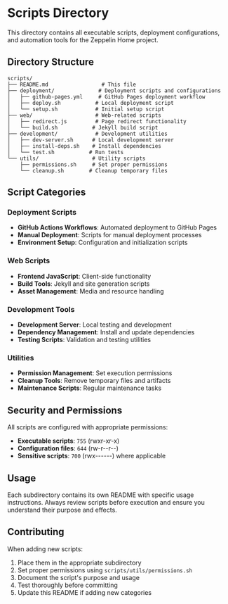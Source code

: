 # Scripts Directory

This directory contains all executable scripts, deployment configurations, and automation tools for the Zeppelin Home project.

## Directory Structure

```
scripts/
├── README.md                 # This file
├── deployment/              # Deployment scripts and configurations
│   ├── github-pages.yml     # GitHub Pages deployment workflow
│   ├── deploy.sh           # Local deployment script
│   └── setup.sh            # Initial setup script
├── web/                    # Web-related scripts
│   ├── redirect.js         # Page redirect functionality
│   └── build.sh           # Jekyll build script
├── development/            # Development utilities
│   ├── dev-server.sh      # Local development server
│   ├── install-deps.sh    # Install dependencies
│   └── test.sh           # Run tests
└── utils/                 # Utility scripts
    ├── permissions.sh     # Set proper permissions
    └── cleanup.sh        # Cleanup temporary files
```

## Script Categories

### Deployment Scripts
- **GitHub Actions Workflows**: Automated deployment to GitHub Pages
- **Manual Deployment**: Scripts for manual deployment processes
- **Environment Setup**: Configuration and initialization scripts

### Web Scripts
- **Frontend JavaScript**: Client-side functionality
- **Build Tools**: Jekyll and site generation scripts
- **Asset Management**: Media and resource handling

### Development Tools
- **Development Server**: Local testing and development
- **Dependency Management**: Install and update dependencies  
- **Testing Scripts**: Validation and testing utilities

### Utilities
- **Permission Management**: Set execution permissions
- **Cleanup Tools**: Remove temporary files and artifacts
- **Maintenance Scripts**: Regular maintenance tasks

## Security and Permissions

All scripts are configured with appropriate permissions:
- **Executable scripts**: `755` (rwxr-xr-x)
- **Configuration files**: `644` (rw-r--r--)
- **Sensitive scripts**: `700` (rwx------) where applicable

## Usage

Each subdirectory contains its own README with specific usage instructions. Always review scripts before execution and ensure you understand their purpose and effects.

## Contributing

When adding new scripts:
1. Place them in the appropriate subdirectory
2. Set proper permissions using `scripts/utils/permissions.sh`
3. Document the script's purpose and usage
4. Test thoroughly before committing
5. Update this README if adding new categories